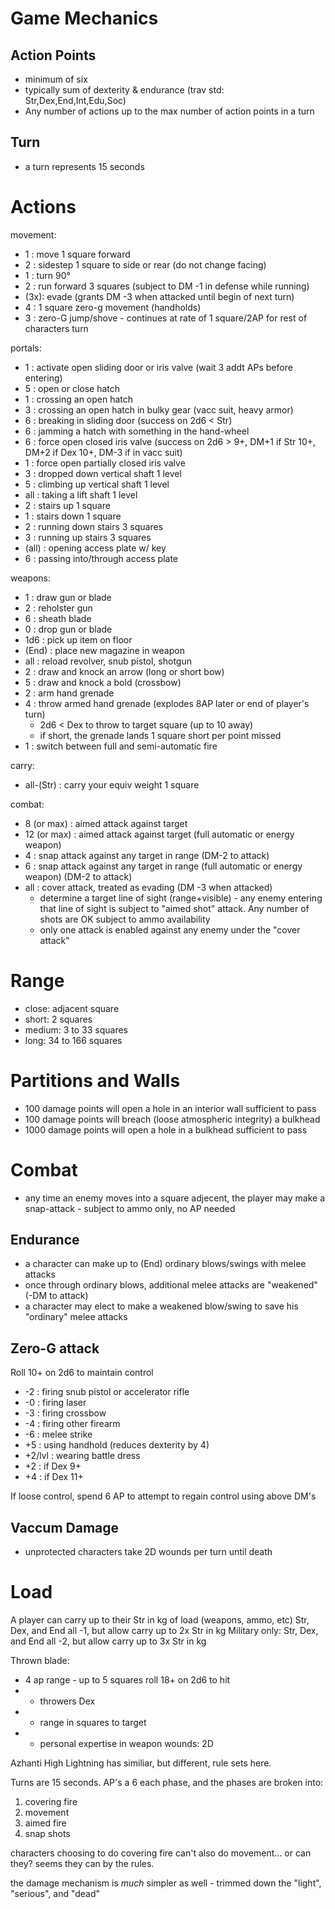 Game Mechanics
==============

Action Points
-------------

* minimum of six
* typically sum of dexterity & endurance (trav std: Str,Dex,End,Int,Edu,Soc)
* Any number of actions up to the max number of action points in a turn

Turn
----

* a turn represents 15 seconds

Actions
=======

movement:

* 1 : move 1 square forward 
* 2 : sidestep 1 square to side or rear (do not change facing)
* 1 : turn 90°
* 2 : run forward 3 squares (subject to DM -1 in defense while running)
* (3x): evade (grants DM -3 when attacked until begin of next turn)
* 4 : 1 square zero-g movement (handholds)
* 3 : zero-G jump/shove - continues at rate of 1 square/2AP for rest of characters turn

portals:

* 1 : activate open sliding door or iris valve (wait 3 addt APs before entering)
* 5 : open or close hatch
* 1 : crossing an open hatch
* 3 : crossing an open hatch in bulky gear (vacc suit, heavy armor)
* 6 : breaking in sliding door (success on 2d6 < Str)
* 6 : jamming a hatch with something in the hand-wheel
* 6 : force open closed iris valve (success on 2d6 > 9+, DM+1 if Str 10+, DM+2 if Dex 10+, DM-3 if in vacc suit)
* 1 : force open partially closed iris valve
* 3 : dropped down vertical shaft 1 level
* 5 : climbing up vertical shaft 1 level
* all : taking a lift shaft 1 level
* 2 : stairs up 1 square
* 1 : stairs down 1 square
* 2 : running down stairs 3 squares
* 3 : running up stairs 3 squares
* (all) : opening access plate w/ key
* 6 : passing into/through access plate

weapons:

* 1 : draw gun or blade
* 2 : reholster gun
* 6 : sheath blade
* 0 : drop gun or blade
* 1d6 : pick up item on floor
* (End) : place new magazine in weapon
* all : reload revolver, snub pistol, shotgun
* 2 : draw and knock an arrow (long or short bow)
* 5 : draw and knock a bold (crossbow)
* 2 : arm hand grenade
* 4 : throw armed hand grenade (explodes 8AP later or end of player's turn)
  * 2d6 < Dex to throw to target square (up to 10 away)
  * if short, the grenade lands 1 square short per point missed
* 1 : switch between full and semi-automatic fire


carry:

* all-(Str) : carry your equiv weight 1 square

combat:

* 8 (or max) : aimed attack against target
* 12 (or max) : aimed attack against target (full automatic or energy weapon)
* 4 : snap attack against any target in range (DM-2 to attack)
* 6 : snap attack against any target in range (full automatic or energy weapon) (DM-2 to attack)
* all : cover attack, treated as evading (DM -3 when attacked)
  * determine a target line of sight (range+visible) - any enemy entering that line of sight is subject to "aimed shot" attack. Any number of shots are OK subject to ammo availability
  * only one attack is enabled against any enemy under the "cover attack"

Range
=====

* close: adjacent square
* short: 2 squares
* medium: 3 to 33 squares
* long: 34 to 166 squares

Partitions and Walls
====================

* 100 damage points will open a hole in an interior wall sufficient to pass
* 100 damage points will breach (loose atmospheric integrity) a bulkhead
* 1000 damage points will open a hole in a bulkhead sufficient to pass

Combat
======

* any time an enemy moves into a square adjecent, the player may make a snap-attack - subject to ammo only, no AP needed

Endurance
---------

* a character can make up to (End) ordinary blows/swings with melee attacks
* once through ordinary blows, additional melee attacks are "weakened" (-DM to attack)
* a character may elect to make a weakened blow/swing to save his "ordinary" melee attacks

Zero-G attack
--------------

Roll 10+ on 2d6 to maintain control

* -2 : firing snub pistol or accelerator rifle 
* -0 : firing laser
* -3 : firing crossbow
* -4 : firing other firearm
* -6 : melee strike
* +5 : using handhold (reduces dexterity by 4)
* +2/lvl : wearing battle dress
* +2 : if Dex 9+
* +4 : if Dex 11+

If loose control, spend 6 AP to attempt to regain control using above DM's

Vaccum Damage
-------------

* unprotected characters take 2D wounds per turn until death

Load
====

A player can carry up to their Str in kg of load (weapons, ammo, etc)
Str, Dex, and End all -1, but allow carry up to 2x Str in kg
Military only: Str, Dex, and End all -2, but allow carry up to 3x Str in kg

Thrown blade:
* 4 ap
range - up to 5 squares
roll 18+ on 2d6 to hit
* + throwers Dex
* - range in squares to target
* + personal expertise in weapon
wounds: 2D

Azhanti High Lightning has similiar, but different, rule sets here.

Turns are 15 seconds.
AP's a 6 each phase, and the phases are broken into:
1. covering fire
2. movement
3. aimed fire
4. snap shots

characters choosing to do covering fire can't also do movement... or can they? seems they can by the rules.

the damage mechanism is *much* simpler as well - trimmed down the "light", "serious", and "dead"